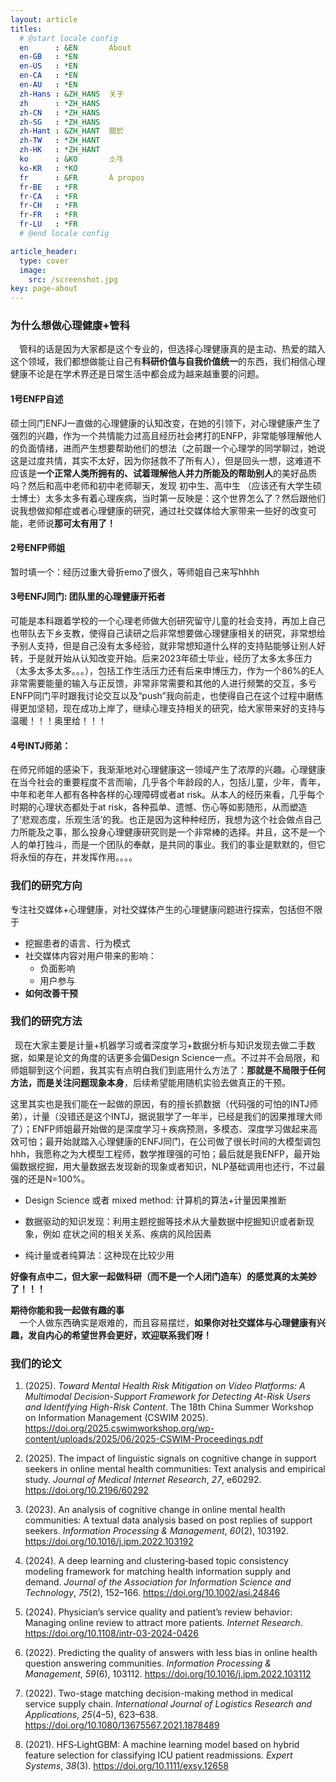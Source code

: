 ```yaml
---
layout: article
titles:
  # @start locale config
  en      : &EN       About
  en-GB   : *EN
  en-US   : *EN
  en-CA   : *EN
  en-AU   : *EN
  zh-Hans : &ZH_HANS  关于
  zh      : *ZH_HANS
  zh-CN   : *ZH_HANS
  zh-SG   : *ZH_HANS
  zh-Hant : &ZH_HANT  關於
  zh-TW   : *ZH_HANT
  zh-HK   : *ZH_HANT
  ko      : &KO       소개
  ko-KR   : *KO
  fr      : &FR       À propos
  fr-BE   : *FR
  fr-CA   : *FR
  fr-CH   : *FR
  fr-FR   : *FR
  fr-LU   : *FR
  # @end locale config

article_header:
  type: cover
  image:
    src: /screenshot.jpg
key: page-about
---
```






### 为什么想做心理健康+管科  
&ensp;&ensp;管科的话是因为大家都是这个专业的，但选择心理健康真的是主动、热爱的踏入这个领域，我们都想做能让自己有**科研价值与自我价值统一**的东西，我们相信心理健康不论是在学术界还是日常生活中都会成为越来越重要的问题。

#### **1号ENFP自述**

硕士同门ENFJ一直做的心理健康的认知改变，在她的引领下，对心理健康产生了强烈的兴趣，作为一个共情能力过高且经历社会拷打的ENFP，非常能够理解他人的负面情绪，进而产生想要帮助他们的想法（之前跟一个心理学的同学聊过，她说这是过度共情，其实不太好，因为你拯救不了所有人），但是回头一想，这难道不应该是**一个正常人类所拥有的、试着理解他人并力所能及的帮助别人**的美好品质吗？然后和高中老师和初中老师聊天，发现 初中生、高中生 （应该还有大学生硕士博士）太多太多有着心理疾病，当时第一反映是：这个世界怎么了？然后跟他们说我想做抑郁症或者心理健康的研究，通过社交媒体给大家带来一些好的改变可能，老师说**那可太有用了！**

#### **2号ENFP师姐**

暂时填一个：经历过重大骨折emo了很久，等师姐自己来写hhhh

#### **3号ENFJ同门:** 团队里的心理健康开拓者

可能是本科跟着学校的一个心理老师做大创研究留守儿童的社会支持，再加上自己也带队去下乡支教，使得自己读研之后非常想要做心理健康相关的研究，非常想给予别人支持，但是自己没有太多经验，就非常想知道什么样的支持贴能够让别人好转，于是就开始从认知改变开始。后来2023年硕士毕业，经历了太多太多压力（太多太多太多。。。），包括工作生活压力还有后来申博压力，作为一个86%的E人非常需要能量的输入与正反馈，非常非常需要和其他的人进行频繁的交互，多亏ENFP同门平时跟我讨论交互以及“push”我向前走，也使得自己在这个过程中磨练得更加坚韧，现在成功上岸了，继续心理支持相关的研究，给大家带来好的支持与温暖！！！奥里给！！！

#### **4号INTJ师弟：**

在师兄师姐的感染下，我渐渐地对心理健康这一领域产生了浓厚的兴趣。心理健康在当今社会的重要程度不言而喻，几乎各个年龄段的人，包括儿童，少年，青年，中年和老年人都有各种各样的心理障碍或者at risk。从本人的经历来看，几乎每个时期的心理状态都处于at risk，各种孤单、遗憾、伤心等如影随形，从而塑造了‘悲观态度，乐观生活’的我。也正是因为这种种经历，我想为这个社会做点自己力所能及之事，那么投身心理健康研究则是一个非常棒的选择。并且，这不是一个人的单打独斗，而是一个团队的奉献，是共同的事业。我们的事业是默默的，但它将永恒的存在，并发挥作用。。。。

### 我们的研究方向

专注社交媒体+心理健康，对社交媒体产生的心理健康问题进行探索，包括但不限于

- 挖掘患者的语言、行为模式
- 社交媒体内容对用户带来的影响：
  - 负面影响
  - 用户参与
- **如何改善干预**



### 我们的研究方法

&ensp;现在大家主要是计量+机器学习或者深度学习+数据分析与知识发现去做二手数据，如果是论文的角度的话更多会偏Design Science一点。不过并不会局限，和师姐聊到这个问题，我其实有点明白我们到底用什么方法了：**那就是不局限于任何方法，而是关注问题现象本身**，后续希望能用随机实验去做真正的干预。

这里其实也是我们能在一起做的原因，有的擅长抓数据（代码强的可怕的INTJ师弟），计量（没错还是这个INTJ，据说狠学了一年半，已经是我们的因果推理大师了）；ENFP师姐最开始做的是深度学习＋疾病预测，多模态、深度学习做起来高效可怕；最开始就踏入心理健康的ENFJ同门，在公司做了很长时间的大模型调包hhh，我愿称之为大模型工程师，数学推理强的可怕；最后就是我ENFP，最开始偏数据挖掘，用大量数据去发现新的现象或者知识，NLP基础调用也还行，不过最强的还是N=100%。

- Design Science 或者 mixed method: 计算机的算法+计量因果推断

- 数据驱动的知识发现：利用主题挖掘等技术从大量数据中挖掘知识或者新现象，例如 症状之间的相关关系、疾病的风险因素

- 纯计量或者纯算法：这种现在比较少用

  

**好像有点中二，但大家一起做科研（而不是一个人闭门造车）的感觉真的太美妙了！！！**

**期待你能和我一起做有趣的事**  
&ensp;&ensp;一个人做东西确实是艰难的，而且容易摆烂，**如果你对社交媒体与心理健康有兴趣，发自内心的希望世界会更好，欢迎联系我们呀！**

### 我们的论文

1.  (2025). *Toward Mental Health Risk Mitigation on Video Platforms: A Multimodal Decision-Support Framework for Detecting At-Risk Users and Identifying High-Risk Content*. The 18th China Summer Workshop on Information Management (CSWIM 2025). https://doi.org/2025.cswimworkshop.org/wp-content/uploads/2025/06/2025-CSWIM-Proceedings.pdf 

2. (2025). The impact of linguistic signals on cognitive change in support seekers in online mental health communities: Text analysis and empirical study. *Journal of Medical Internet Research*, *27*, e60292. https://doi.org/10.2196/60292

3. (2023). An analysis of cognitive change in online mental health communities: A textual data analysis based on post replies of support seekers. *Information Processing & Management*, *60*(2), 103192. https://doi.org/10.1016/j.ipm.2022.103192

4. (2024). A deep learning and clustering‐based topic consistency modeling framework for matching health information supply and demand. *Journal of the Association for Information Science and Technology*, *75*(2), 152–166. https://doi.org/10.1002/asi.24846

5. (2024). Physician’s service quality and patient’s review behavior: Managing online review to attract more patients. *Internet Research*. https://doi.org/10.1108/intr-03-2024-0426

6. (2022). Predicting the quality of answers with less bias in online health question answering communities. *Information Processing & Management*, *59*(6), 103112. https://doi.org/10.1016/j.ipm.2022.103112

7. (2022). Two-stage matching decision-making method in medical service supply chain. *International Journal of Logistics Research and Applications*, *25*(4–5), 623–638. https://doi.org/10.1080/13675567.2021.1878489

8. (2021). HFS‐LightGBM: A machine learning model based on hybrid feature selection for classifying ICU patient readmissions. *Expert Systems*, *38*(3). https://doi.org/10.1111/exsy.12658

   

   



